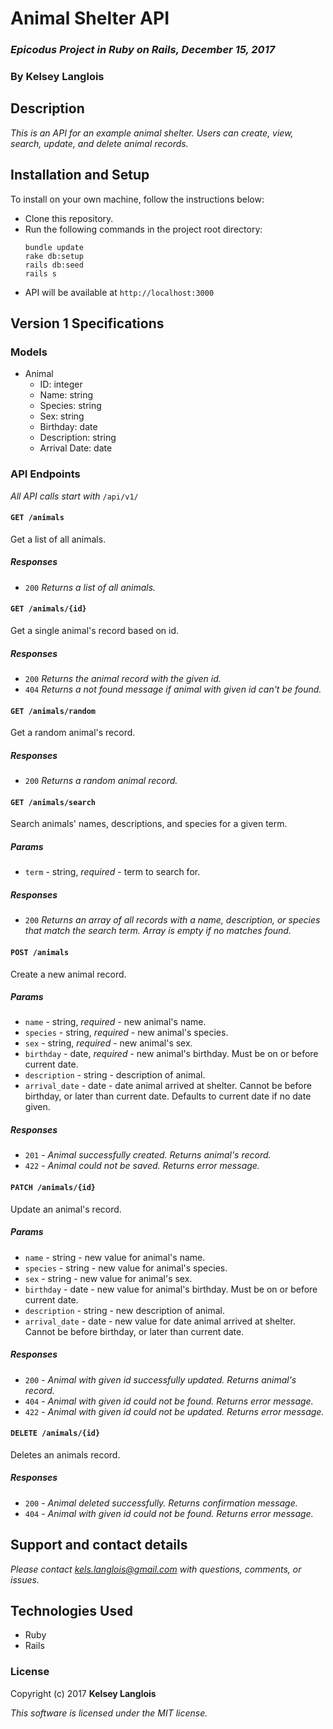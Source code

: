 # Animal Shelter API

### _Epicodus Project in Ruby on Rails, December 15, 2017_

### By Kelsey Langlois

## Description

_This is an API for an example animal shelter. Users can create, view, search, update, and delete animal records._

## Installation and Setup

To install on your own machine, follow the instructions below:

* Clone this repository.
* Run the following commands in the project root directory:
  ```
  bundle update
  rake db:setup
  rails db:seed
  rails s
  ```
* API will be available at ```http://localhost:3000```

## Version 1 Specifications
### Models
* Animal
  * ID: integer
  * Name: string
  * Species: string
  * Sex: string
  * Birthday: date
  * Description: string
  * Arrival Date: date

### API Endpoints
_All API calls start with_ `/api/v1/`
#### `GET /animals`
Get a list of all animals.
##### Responses
  * `200` _Returns a list of all animals._

#### `GET /animals/{id}`
Get a single animal's record based on id.
##### Responses
  * `200` _Returns the animal record with the given id._
  * `404` _Returns a not found message if animal with given id can't be found._

#### `GET /animals/random`
Get a random animal's record.
##### Responses
  * `200` _Returns a random animal record._

#### `GET /animals/search`
Search animals' names, descriptions, and species for a given term.
##### Params
  * `term` - string, _required_ - term to search for.

##### Responses
  * `200` _Returns an array of all records with a name, description, or species that match the search term. Array is empty if no matches found._

#### `POST /animals`
Create a new animal record.
##### Params
  * `name` - string, _required_ - new animal's name.
  * `species` - string, _required_ - new animal's species.
  * `sex` - string, _required_ - new animal's sex.
  * `birthday` - date, _required_ - new animal's birthday. Must be on or before current date.
  * `description` - string - description of animal.
  * `arrival_date` - date - date animal arrived at shelter. Cannot be before birthday, or later than current date. Defaults to current date if no date given.

##### Responses
  * `201` - _Animal successfully created. Returns animal's record._
  * `422` - _Animal could not be saved. Returns error message._

#### `PATCH /animals/{id}`
Update an animal's record.
##### Params
  * `name` - string - new value for animal's name.
  * `species` - string - new value for animal's species.
  * `sex` - string - new value for animal's sex.
  * `birthday` - date - new value for animal's birthday. Must be on or before current date.
  * `description` - string - new description of animal.
  * `arrival_date` - date - new value for date animal arrived at shelter. Cannot be before birthday, or later than current date.

##### Responses
  * `200` - _Animal with given id successfully updated. Returns animal's record._
  * `404` - _Animal with given id could not be found. Returns error message._
  * `422` - _Animal with given id could not be updated. Returns error message._

#### `DELETE /animals/{id}`
Deletes an animals record.
##### Responses
  * `200` - _Animal deleted successfully. Returns confirmation message._
  * `404` - _Animal with given id could not be found. Returns error message._
## Support and contact details

_Please contact [kels.langlois@gmail.com](mailto:kels.langlois@gmail.com) with questions, comments, or issues._

## Technologies Used

* Ruby
* Rails

### License

Copyright (c) 2017 **Kelsey Langlois**

*This software is licensed under the MIT license.*
